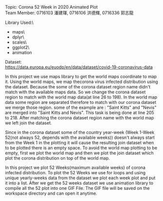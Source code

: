Topic: Corona 52 Week in 2020 Animated Plot\
Team Member: 0716103 潘建琿, 0716106 洪德輝, 0716336 郭志龍

Library Used:\
- maps\
- dplyr\
- scales\
- ggplot2\
- animation

Dataset:\
https://data.europa.eu/euodp/en/data/dataset/covid-19-coronavirus-data

In this project we use maps library to get the world maps coordinate to map it. Using the world maps, we map thecorona virus infected distribution using the dataset. Because the some of the corona dataset region name didn't match with the available maps data. So we change the corona dataset region to match with the world map data(at line 26 to 198). In the world map data some region are separated therefore to match with our corona dataset we merge those region. some of the example are : "Saint Kitts" and "Nevis" are merged into "Saint Kitts and Nevis". This task is being done at line 205 to 218. After matching the corona dataset region name with the world map we left join the dataset.

Since in the corona dataset some of the country year-week (Week 1-Week 52(not always 52, depends with the available weeks)) doesn't always start from the Week 1 in the plotting it will cause the resulting join dataset when to be plotted there is an empty space. To avoid the world map plotting to be empty, first we plot the world map and then we plot the join dataset which plot the corona distribution on top of the world map.

In this project we plot 52 Weeks(maximum available weeks) of corona infected distribution. To plot the 52 Weeks we use for loops and using unique yearly-weeks data from the dataset we plot each week plot and put it into a list. After we get the 52 weeks dataset we use animation library to compile all the 52 plot into one GIF File. The GIF file will be saved on the workspace directory and can open it anytime.
